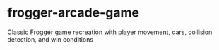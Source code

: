 # frogger-arcade-game
Classic Frogger game recreation with player movement, cars, collision detection, and win conditions
